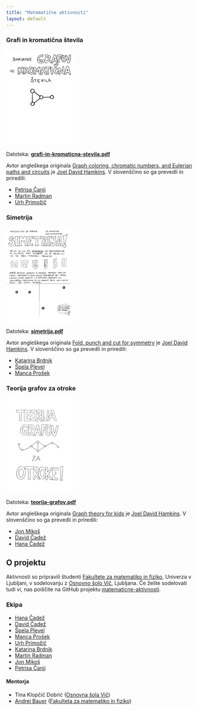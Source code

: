 ```yaml
---
title: "Matematične aktivnosti"
layout: default
---
```


### Grafi in kromatična števila

<div class="aktivnost" markdown="1">

[![Grafi in kromatična števila](/gradivo/thumbnail/grafi-in-kromaticna-stevila.png)](./gradivo/grafi-in-kromaticna-stevila.pdf)

<div class="opis-aktivnosti" markdown="1">

Datoteka: [**grafi-in-kromaticna-stevila.pdf**](./gradivo/grafi-in-kromaticna-stevila.pdf)

Avtor angleškega originala [Graph coloring, chromatic numbers, and Eulerian paths and circuits](http://jdh.hamkins.org/math-for-seven-year-olds-graph-coloring-chromatic-numbers-eulerian-paths/) je [Joel David Hamkins](http://jdh.hamkins.org). V slovenščino so ga prevedli in priredili:

* [Petrisa Čanji](https://github.com/petrisa-canji)
* [Martin Radman](https://github.com/MartinRadman)
* [Urh Primožič](https://github.com/urhprimozic)

</div>
</div>

### Simetrija

<div class="aktivnost" markdown="1">

[![Simetrija](/gradivo/thumbnail/simetrija.png)](./gradivo/simetrija.pdf)

<div class="opis-aktivnosti" markdown="1">

Datoteka: [**simetrija.pdf**](./gradivo/simetrija.pdf)

Avtor angleškega originala [Fold, punch and cut for
symmetry](http://jdh.hamkins.org/math-for-nine-year-olds-fold-punch-cut/) je [Joel David
Hamkins](http://jdh.hamkins.org). V slovenščino so ga prevedli in priredili:

* [Katarina Brdnik](https://github.com/katarinabrdnik)
* [Špela Plevel](https://github.com/spelaplevel)
* [Manca Prošek](https://github.com/mancaprosek)

</div>
</div>

### Teorija grafov za otroke

<div class="aktivnost" markdown="1">

[![Teorija grafov](/gradivo/thumbnail/teorija-grafov.png)](./gradivo/teorija-grafov.pdf)

<div class="opis-aktivnosti" markdown="1">

Datoteka: [**teorija-grafov.pdf**](./gradivo/teorija-grafov.pdf)

Avtor angleškega originala [Graph theory for kids](http://jdh.hamkins.org/math-for-eight-year-olds/)
je [Joel David Hamkins](http://jdh.hamkins.org). V slovenščino so ga prevedli in
priredili:

* [Jon Mikoš](https://github.com/MikosJon)
* [David Čadež](https://github.com/CadezDavid)
* [Hana Čadež](https://github.com/hana47)

</div>
</div>

## O projektu

Aktivnosti so pripravili študenti [Fakultete za matematiko in
fiziko](https://www.fmf.uni-lj.si/), Univerza v Ljubljani, v sodelovanju z [Osnovno šolo
Vič](http://www.osvic.si), Ljubljana. Če želite sodelovati tudi vi, nas poiščite na GitHub projektu [matematicne-aktivnosti](https://github.com/ul-fmf/matematicne-aktivnosti).

### Ekipa

* [Hana Čadež](https://github.com/hana47)
* [David Čadež](https://github.com/CadezDavid)
* [Špela Plevel](https://github.com/spelaplevel)
* [Manca Prošek](https://github.com/mancaprosek)
* [Urh Primožič](https://github.com/urhprimozic)
* [Katarina Brdnik](https://github.com/katarinabrdnik)
* [Martin Radman](https://github.com/MartinRadman)
* [Jon Mikoš](https://github.com/MikosJon)
* [Petrisa Čanji](https://github.com/petrisa-canji)

#### Mentorja

* Tina Klopčič Dobrić ([Osnovna šola Vič](http://www.osvic.si))
* [Andrej Bauer](http://www.andrej.com/) ([Fakulteta za matematiko in fiziko](https://www.fmf.uni-lj.si/si/))
    
